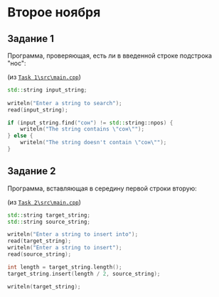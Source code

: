 # Второе ноября

## Задание 1

Программа, проверяющая, есть ли в введенной строке подстрока "нос":

(из [`Task 1\src\main.cpp`](./Task%201/src/main.cpp))

```cpp
std::string input_string;
	
writeln("Enter a string to search");
read(input_string);

if (input_string.find("сон") != std::string::npos) {
	writeln("The string contains \"сон\"");
} else {
	writeln("The string doesn't contain \"сон\"");
}
```

## Задание 2

Программа, вставляющая в середину первой строки вторую:

(из [`Task 2\src\main.cpp`](./Task%202/src/main.cpp))

```cpp
std::string target_string;
std::string source_string;

writeln("Enter a string to insert into");
read(target_string);
writeln("Enter a string to insert");
read(source_string);

int length = target_string.length();
target_string.insert(length / 2, source_string);

writeln(target_string);
```